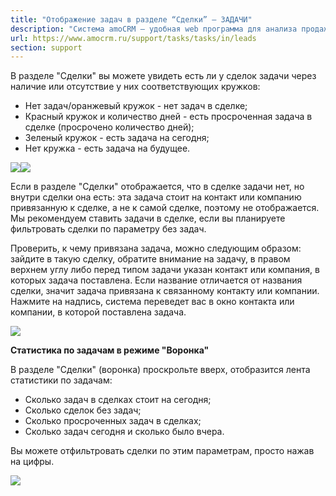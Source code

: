 ```yaml
---
title: "Отображение задач в разделе “Сделки” — ЗАДАЧИ"
description: "Система amoCRM – удобная web программа для анализа продаж, доступная в режиме online из любой точки мира! Подробности узнавайте по указанным на сайте телефонам в Москве."
url: https://www.amocrm.ru/support/tasks/tasks/in/leads
section: support
---
```


В разделе "Сделки" вы можете увидеть есть ли у сделок задачи через наличие или отсутствие у них соответствующих кружков:

- Нет задач/оранжевый кружок - нет задач в сделке;
- Красный кружок и количество дней - есть просроченная задача в сделке (просрочено количество дней);
- Зеленый кружок - есть задача на сегодня;
- Нет кружка - есть задача на будущее.

![](/uploads/2019/06/tasks_in_leads1.png)![](/uploads/2019/06/tasks_in_leads2.png)

Если в разделе "Сделки" отображается, что в сделке задачи нет, но внутри сделки она есть: эта задача стоит на контакт или компанию привязанную к сделке, а не к самой сделке, поэтому не отображается. Мы рекомендуем ставить задачи в сделке, если вы планируете фильтровать сделки по параметру без задач.

Проверить, к чему привязана задача, можно следующим образом: зайдите в такую сделку, обратите внимание на задачу, в правом верхнем углу либо перед типом задачи указан контакт или компания, в которых задача поставлена. Если название отличается от названия сделки, значит задача привязана к связанному контакту или компании. Нажмите на надпись, система переведет вас в окно контакта или компании, в которой поставлена задача.

![](/uploads/2019/06/tasks_in_leads3.png)

**Статистика по задачам в режиме "Воронка"**

В разделе "Сделки" (воронка) проскрольте вверх, отобразится лента статистики по задачам:

- Сколько задач в сделках стоит на сегодня;
- Сколько сделок без задач;
- Сколько просроченных задач в сделках;
- Сколько задач сегодня и сколько было вчера.

Вы можете отфильтровать сделки по этим параметрам, просто нажав на цифры.

![](/uploads/2019/06/tasks_in_leads4.png)